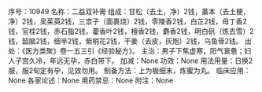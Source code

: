 序号：10949
名称：二益双补膏
组成：甘松（去土，净）2钱，藁本（去土梗，净）2钱，吴茱萸2钱，三柰子（面裹烧）2钱，零陵香2钱，白芷2钱，母丁香2钱，官桂2钱，赤石脂2钱，藿香叶2钱，檀香2钱，麝香2钱，明白矾（炼去雪）2钱，韶脑2钱，细辛2钱，紫梢花2钱，干姜（去皮，灰炮）2钱，乌鱼骨2钱。
出处：《医方类聚》卷一五三引《经验秘方》。
主治：男子下焦虚寒，阳气衰惫；妇人子宫久冷，年远无孕，赤白带下。
加减：None
功效：None
用法用量：日换2服，服2旬定有孕，见效勿用。
制备方法：上为极细末，炼蜜为丸。
临床应用：None
各家论述：None
用药禁忌：None
附注：None

